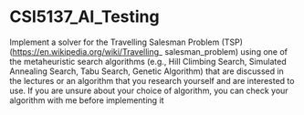 # CSI5137_AI_Testing

Implement a solver for the Travelling Salesman Problem (TSP) (https://en.wikipedia.org/wiki/Travelling_
salesman_problem) using one of the metaheuristic search algorithms (e.g., Hill Climbing Search, Simulated
Annealing Search, Tabu Search, Genetic Algorithm) that are discussed in the lectures or an algorithm that
you research yourself and are interested to use. If you are unsure about your choice of algorithm, you can
check your algorithm with me before implementing it
